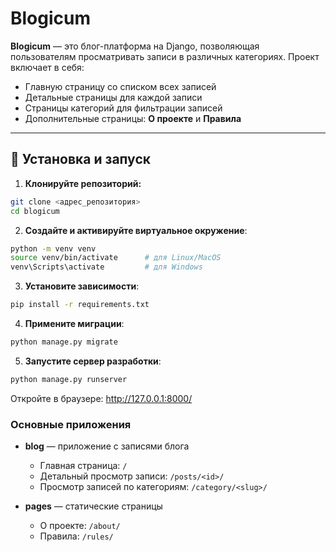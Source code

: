 # Blogicum

**Blogicum** — это блог-платформа на Django, позволяющая пользователям просматривать записи в различных категориях. Проект включает в себя:

- Главную страницу со списком всех записей
- Детальные страницы для каждой записи
- Страницы категорий для фильтрации записей
- Дополнительные страницы: **О проекте** и **Правила**

---

## 🚀 Установка и запуск

1. **Клонируйте репозиторий:**

```bash
git clone <адрес_репозитория>
cd blogicum
```

2. **Создайте и активируйте виртуальное окружение**:
```bash
python -m venv venv
source venv/bin/activate      # для Linux/MacOS
venv\Scripts\activate         # для Windows
```

3. **Установите зависимости**:
```bash
pip install -r requirements.txt
```

4. **Примените миграции**:
```bash
python manage.py migrate
```

5. **Запустите сервер разработки**:
```bash
python manage.py runserver
```

Откройте в браузере:
http://127.0.0.1:8000/

### Основные приложения

- **blog** — приложение с записями блога  
  - Главная страница: `/`  
  - Детальный просмотр записи: `/posts/<id>/`  
  - Просмотр записей по категориям: `/category/<slug>/`

- **pages** — статические страницы  
  - О проекте: `/about/`  
  - Правила: `/rules/`
